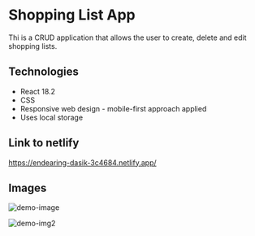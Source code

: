 # Shopping List App

Thi is a CRUD application that allows the user to create, delete and edit shopping lists.

## Technologies

- React 18.2
- CSS
- Responsive web design - mobile-first approach applied
- Uses local storage

## Link to netlify
https://endearing-dasik-3c4684.netlify.app/

## Images

![demo-image](https://user-images.githubusercontent.com/89309726/186960317-a6d805bc-4be2-46a6-9712-b6662f349271.png)

![demo-img2](https://user-images.githubusercontent.com/89309726/186961929-fad43fe1-55b2-4a21-b040-930ea3c86fa8.png)
